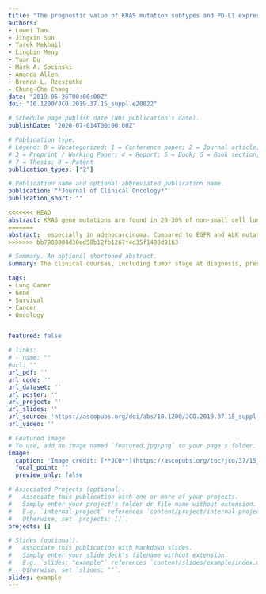 ```yaml
---
title: "The prognostic value of KRAS mutation subtypes and PD-L1 expression in patients with lung adenocarcinoma"
authors:
- Luwei Tao
- Jingxin Sun
- Tarek Mekhail
- Lingbin Meng
- Yuan Du
- Mark A. Socinski
- Amanda Allen
- Brenda L. Rzeszutko
- Chung-Che Chang
date: "2019-05-26T00:00:00Z"
doi: "10.1200/JCO.2019.37.15_suppl.e20022"

# Schedule page publish date (NOT publication's date).
publishDate: "2020-07-014T00:00:00Z"

# Publication type.
# Legend: 0 = Uncategorized; 1 = Conference paper; 2 = Journal article;
# 3 = Preprint / Working Paper; 4 = Report; 5 = Book; 6 = Book section;
# 7 = Thesis; 8 = Patent
publication_types: ["2"]

# Publication name and optional abbreviated publication name.
publication: "*Journal of Clinical Oncology*"
publication_short: ""

<<<<<<< HEAD
abstract: KRAS gene mutations are found in 20-30% of non-small cell lung cancer (NSCLC), especially in adenocarcinoma. Compared to EGFR and ALK mutations, KRAS mutation in NSCLC may be associated with poorer prognosis. However, prognostic value of different KRAS mutation subtypes in NSCLC remains unknown. The goal of this study is to evaluate the association of KRAS mutation subtypes, PD-L1 expression and clinical outcome in patients diagnosed with primary lung adenocarcinoma..
=======
abstract:  especially in adenocarcinoma. Compared to EGFR and ALK mutations, KRAS mutation in NSCLC may be associated with poorer prognosis. However, prognostic value of different KRAS mutation subtypes in NSCLC remains unknown. The goal of this study is to evaluate the association of KRAS mutation subtypes, PD-L1 expression and clinical outcome in patients diagnosed with primary lung adenocarcinoma..
>>>>>>> bb7988804d30ed58b12fb1267f4d35f1408d9163

# Summary. An optional shortened abstract.
summary: The clinical courses, including tumor stage at diagnosis, presence of brain metastasis, OS and RFS, are similar among lung adenocarcinoma patients with different KRAS mutation subtypes. Additionally, PD-L1 expression status appears to be independent of KRAS mutation subtypes. Of note, concurrent PD-L1 expression and G12C mutation is associated with particularly poorer prognosis. Further study is needed to see if PD1/PD-L1 block may improve outcome of this group of patients.

tags:
- Lung Caner
- Gene
- Survival
- Cancer
- Oncology


featured: false

# links:
# - name: ""
#url: ""
url_pdf: ''
url_code: ''
url_dataset: ''
url_poster: ''
url_project: ''
url_slides: ''
url_source: 'https://ascopubs.org/doi/abs/10.1200/JCO.2019.37.15_suppl.e20022'
url_video: ''

# Featured image
# To use, add an image named `featured.jpg/png` to your page's folder. 
image:
  caption: 'Image credit: [**JCO**](https://ascopubs.org/toc/jco/37/15_suppl)'
  focal_point: ""
  preview_only: false

# Associated Projects (optional).
#   Associate this publication with one or more of your projects.
#   Simply enter your project's folder or file name without extension.
#   E.g. `internal-project` references `content/project/internal-project/index.md`.
#   Otherwise, set `projects: []`.
projects: []

# Slides (optional).
#   Associate this publication with Markdown slides.
#   Simply enter your slide deck's filename without extension.
#   E.g. `slides: "example"` references `content/slides/example/index.md`.
#   Otherwise, set `slides: ""`.
slides: example
---
```





